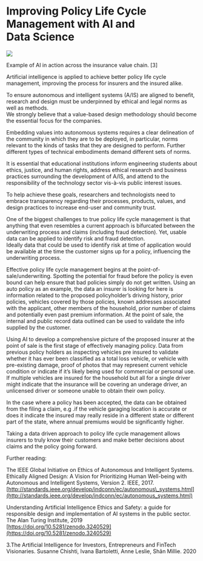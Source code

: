# **Improving Policy Life Cycle Management with AI and Data Science**

![](https://images.prismic.io/syntia/25cb98ba-6166-47e8-8450-2cdc19e38a6a_img_20211212_1949031-4.jpg?auto=compress,format)

Example of AI in action across the insurance value chain. \[3\]

Artificial intelligence is applied to achieve better policy life cycle management, improving the process for insurers and the insured alike.

To ensure autonomous and intelligent systems (A/IS) are aligned to benefit, research and design must be underpinned by ethical and legal norms as well as methods.  
We strongly believe that a value-based design methodology should become the essential focus for the companies.

Embedding values into autonomous systems requires a clear delineation of the community in which they are to be deployed, in particular, norms relevant to the kinds of tasks that they are designed to perform. Further different types of technical embodiments demand different sets of norms.

It is essential that educational institutions inform engineering students about ethics, justice, and human rights, address ethical research and business practices surrounding the development of A/IS, and attend to the responsibility of the technology sector vis-à-vis public interest issues.

To help achieve these goals, researchers and technologists need to embrace transparency regarding their processes, products, values, and design practices to increase end-user and community trust.

One of the biggest challenges to true policy life cycle management is that anything that even resembles a current approach is bifurcated between the underwriting process and claims (including fraud detection). Yet, usable data can be applied to identify risk and fraud detection.  
Ideally data that could be used to identify risk at time of application would be available at the time the customer signs up for a policy, influencing the underwriting process.

Effective policy life cycle management begins at the point-of-sale/underwriting. Spotting the potential for fraud before the policy is even bound can help ensure that bad policies simply do not get written. Using an auto policy as an example, the data an insurer is looking for here is information related to the proposed policyholder’s driving history, prior policies, vehicles covered by those policies, known addresses associated with the applicant, other members of the household, prior number of claims and potentially even past premium information. At the point of sale, the internal and public record data outlined can be used to validate the info supplied by the customer.

Using AI to develop a comprehensive picture of the proposed insurer at the point of sale is the first stage of effectively managing policy. Data from previous policy holders as inspecting vehicles pre insured to validate whether it has ever been classified as a total loss vehicle, or vehicle with pre-existing damage, proof of photos that may represent current vehicle condition or indicate if it’s likely being used for commercial or personal use. If multiple vehicles are insured for the household but all for a single driver might indicate that the insurance will be covering an underage driver, an unlicensed driver or someone unable to obtain their own policy.

In the case where a policy has been accepted, the data can be obtained from the filing a claim, e.g .if the vehicle garaging location is accurate or does it indicate the insured may really reside in a different state or different part of the state, where annual premiums would be significantly higher.

Taking a data driven approach to policy life cycle management allows insurers to truly know their customers and make better decisions about claims and the policy going forward.

Further reading:

The IEEE Global Initiative on Ethics of Autonomous and Intelligent Systems. Ethically Aligned Design: A Vision for Prioritizing Human Well-being with Autonomous and Intelligent Systems, Version 2. IEEE, 2017. [http://standards.ieee.org/develop/indconn/ec/autonomous\_systems.html](http://standards.ieee.org/develop/indconn/ec/autonomous_systems.html)

Understanding Artificial Intelligence Ethics and Safety: a guide for responsible design and implementation of AI systems in the public sector. The Alan Turing Institute, 2019  
[https://doi.org/10.5281/zenodo.3240529](https://doi.org/10.5281/zenodo.3240529)

3.The Artificial Intelligence for Investors, Entrepreneurs and FinTech Visionaries. Susanne Chishti, Ivana Bartoletti, Anne Leslie, Shân Millie. 2020